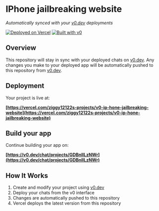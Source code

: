 # IPhone jailbreaking website

*Automatically synced with your [v0.dev](https://v0.dev) deployments*

[![Deployed on Vercel](https://img.shields.io/badge/Deployed%20on-Vercel-black?style=for-the-badge&logo=vercel)](https://vercel.com/ziggy12122s-projects/v0-ip-hone-jailbreaking-website)
[![Built with v0](https://img.shields.io/badge/Built%20with-v0.dev-black?style=for-the-badge)](https://v0.dev/chat/projects/GDBnlILzNWr)

## Overview

This repository will stay in sync with your deployed chats on [v0.dev](https://v0.dev).
Any changes you make to your deployed app will be automatically pushed to this repository from [v0.dev](https://v0.dev).

## Deployment

Your project is live at:

**[https://vercel.com/ziggy12122s-projects/v0-ip-hone-jailbreaking-website](https://vercel.com/ziggy12122s-projects/v0-ip-hone-jailbreaking-website)**

## Build your app

Continue building your app on:

**[https://v0.dev/chat/projects/GDBnlILzNWr](https://v0.dev/chat/projects/GDBnlILzNWr)**

## How It Works

1. Create and modify your project using [v0.dev](https://v0.dev)
2. Deploy your chats from the v0 interface
3. Changes are automatically pushed to this repository
4. Vercel deploys the latest version from this repository